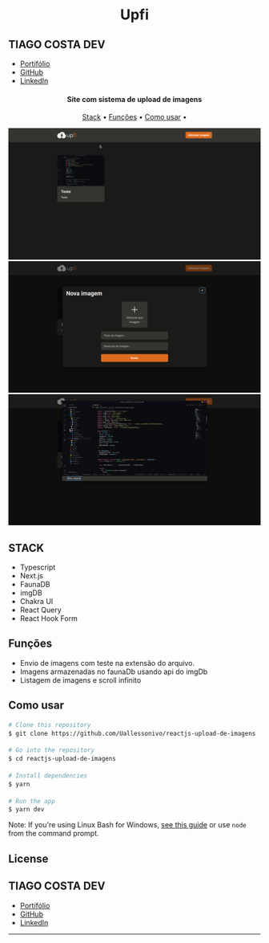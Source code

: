 <h1 align="center">
  Upfi
  <br>
</h1>

## TIAGO COSTA DEV

- [Portifólio](https://www.tiagocostadev.com.br)
- [GitHub](https://github.com/CTiagoCosta)
- [LinkedIn](https://www.linkedin.com/in/carlos-tiago-silva-costa-458b16224/)

<h4 align="center">Site com sistema de upload de imagens</h4>

<p align="center">
  <a href="#stack">Stack</a> •
  <a href="#features">Funções</a> •
  <a href="#how-to-use">Como usar</a> •
</p>

<p align="center">
  <img alt="IgNews" src="public/upfi1.png">
  <img alt="IgNews" src="public/upfi2.png">
  <img alt="IgNews" src="public/upfi.gif">
</p>

## STACK

- Typescript
- Next.js
- FaunaDB
- imgDB
- Chakra UI
- React Query
- React Hook Form

## Funções

- Envio de imagens com teste na extensão do arquivo.
- Imagens armazenadas no faunaDb usando api do imgDb
- Listagem de imagens e scroll infinito

## Como usar

```bash
# Clone this repository
$ git clone https://github.com/Uallessonivo/reactjs-upload-de-imagens

# Go into the repository
$ cd reactjs-upload-de-imagens

# Install dependencies
$ yarn

# Run the app
$ yarn dev
```

Note: If you're using Linux Bash for Windows, [see this guide](https://www.howtogeek.com/261575/how-to-run-graphical-linux-desktop-applications-from-windows-10s-bash-shell/) or use `node` from the command prompt.

## License

## TIAGO COSTA DEV

- [Portifólio](https://www.tiagocostadev.com.br)
- [GitHub](https://github.com/CTiagoCosta)
- [LinkedIn](https://www.linkedin.com/in/carlos-tiago-silva-costa-458b16224/)


---
